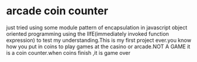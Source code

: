 # arcade coin counter
just tried using some module pattern of encapsulation in javascript object oriented programming using the IIfE(immediately invoked function expression) to test my understanding.This is my first project ever.you know how you put in coins to play games at the casino or arcade.NOT A GAME it is a coin counter.when coins finish ,it is game over
